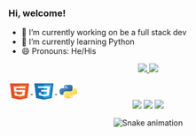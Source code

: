 ### Hi, welcome! 

- 🔭 I’m currently working on be a full stack dev
- 🌱 I’m currently learning Python
- 😄 Pronouns: He/His

<div align="center">
  <a href="https://github.com/DevM4yCry">
  <img height="140em" src="https://github-readme-stats.vercel.app/api?username=DevM4yCry&show_icons=true&theme=black&include_all_commits=true&count_private=true"/>
  <img height="140em" src="https://github-readme-stats.vercel.app/api/top-langs/?username=DevM4yCry&layout=compact&langs_count=7&theme=black"/>
</div>
<div style="display: inline_block"><br>
  <img align="center" alt="Gabriel-HTML" height="30" width="40" src="https://raw.githubusercontent.com/devicons/devicon/master/icons/html5/html5-original.svg">
  <img align="center" alt="Gabriel-CSS" height="30" width="40" src="https://raw.githubusercontent.com/devicons/devicon/master/icons/css3/css3-original.svg">
  <img align="center" alt="Gabriel-Python" height="30" width="40" src="https://raw.githubusercontent.com/devicons/devicon/master/icons/python/python-original.svg">

</div>

<div align="center">
    <a href = "mailto:eng.gabrielteles@gmail.com"><img src="https://img.shields.io/badge/-Gmail-%23333?style=for-the-badge&logo=gmail&logoColor=white" target="_blank"></a>
  <a href="https://www.linkedin.com/in/gabrieltelessantos/" target="_blank"><img src="https://img.shields.io/badge/-LinkedIn-%230077B5?style=for-the-badge&logo=linkedin&logoColor=white" target="_blank"></a> 
    <a href="https://api.whatsapp.com/message/CYWVS63DZ25BA1" target="_blank"><img src="https://img.shields.io/badge/WhatsApp-25D366?style=for-the-badge&logo=whatsapp&logoColor=white=white" target="_blank"></a> 
  
  ![Snake animation](https://github.com/rafaballerini/DevM4yCry/blob/output/github-contribution-grid-snake.svg)
  
  </div>

